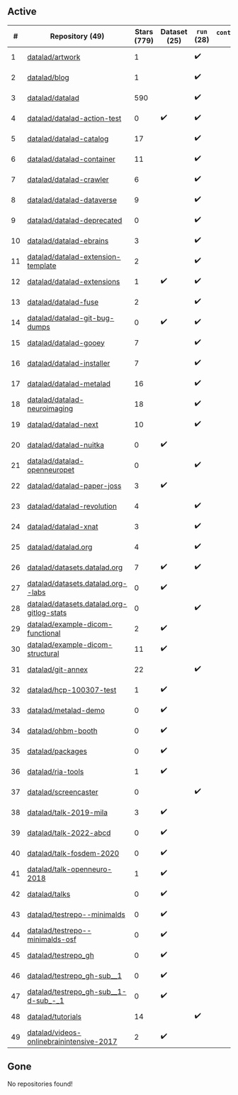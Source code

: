 ## Active
| # | Repository (49) | Stars (779) | Dataset (25) | `run` (28) | `containers-run` | Last Modified |
| --- | --- | --- | --- | --- | --- | --- |
| 1 | [datalad/artwork](https://github.com/datalad/artwork) | 1 |  | :heavy_check_mark: |  | 2024-08-08 09:09:32+00:00 |
| 2 | [datalad/blog](https://github.com/datalad/blog) | 1 |  | :heavy_check_mark: |  | 2024-08-05 15:13:05+00:00 |
| 3 | [datalad/datalad](https://github.com/datalad/datalad) | 590 |  | :heavy_check_mark: |  | 2025-07-11 08:39:10+00:00 |
| 4 | [datalad/datalad-action-test](https://github.com/datalad/datalad-action-test) | 0 | :heavy_check_mark: | :heavy_check_mark: |  | 2023-02-10 01:42:57+00:00 |
| 5 | [datalad/datalad-catalog](https://github.com/datalad/datalad-catalog) | 17 |  | :heavy_check_mark: |  | 2024-11-28 20:35:52+00:00 |
| 6 | [datalad/datalad-container](https://github.com/datalad/datalad-container) | 11 |  | :heavy_check_mark: |  | 2025-05-18 12:30:21+00:00 |
| 7 | [datalad/datalad-crawler](https://github.com/datalad/datalad-crawler) | 6 |  | :heavy_check_mark: |  | 2024-11-18 13:52:06+00:00 |
| 8 | [datalad/datalad-dataverse](https://github.com/datalad/datalad-dataverse) | 9 |  | :heavy_check_mark: |  | 2024-10-29 14:50:42+00:00 |
| 9 | [datalad/datalad-deprecated](https://github.com/datalad/datalad-deprecated) | 0 |  | :heavy_check_mark: |  | 2024-03-25 12:32:06+00:00 |
| 10 | [datalad/datalad-ebrains](https://github.com/datalad/datalad-ebrains) | 3 |  | :heavy_check_mark: |  | 2023-07-14 11:33:10+00:00 |
| 11 | [datalad/datalad-extension-template](https://github.com/datalad/datalad-extension-template) | 2 |  | :heavy_check_mark: |  | 2025-05-18 12:24:30+00:00 |
| 12 | [datalad/datalad-extensions](https://github.com/datalad/datalad-extensions) | 1 | :heavy_check_mark: | :heavy_check_mark: |  | 2025-06-06 21:39:07+00:00 |
| 13 | [datalad/datalad-fuse](https://github.com/datalad/datalad-fuse) | 2 |  | :heavy_check_mark: |  | 2025-07-07 19:30:05+00:00 |
| 14 | [datalad/datalad-git-bug-dumps](https://github.com/datalad/datalad-git-bug-dumps) | 0 | :heavy_check_mark: | :heavy_check_mark: |  | 2021-04-08 18:04:01+00:00 |
| 15 | [datalad/datalad-gooey](https://github.com/datalad/datalad-gooey) | 7 |  | :heavy_check_mark: |  | 2024-02-20 12:08:16+00:00 |
| 16 | [datalad/datalad-installer](https://github.com/datalad/datalad-installer) | 7 |  | :heavy_check_mark: |  | 2024-12-13 22:55:18+00:00 |
| 17 | [datalad/datalad-metalad](https://github.com/datalad/datalad-metalad) | 16 |  | :heavy_check_mark: |  | 2024-01-23 15:25:21+00:00 |
| 18 | [datalad/datalad-neuroimaging](https://github.com/datalad/datalad-neuroimaging) | 18 |  | :heavy_check_mark: |  | 2025-05-18 12:31:13+00:00 |
| 19 | [datalad/datalad-next](https://github.com/datalad/datalad-next) | 10 |  | :heavy_check_mark: |  | 2025-07-04 11:53:00+00:00 |
| 20 | [datalad/datalad-nuitka](https://github.com/datalad/datalad-nuitka) | 0 | :heavy_check_mark: |  |  | 2022-08-12 17:13:20+00:00 |
| 21 | [datalad/datalad-openneuropet](https://github.com/datalad/datalad-openneuropet) | 0 |  | :heavy_check_mark: |  | 2023-09-11 09:54:12+00:00 |
| 22 | [datalad/datalad-paper-joss](https://github.com/datalad/datalad-paper-joss) | 3 | :heavy_check_mark: |  |  | 2021-06-26 04:05:27+00:00 |
| 23 | [datalad/datalad-revolution](https://github.com/datalad/datalad-revolution) | 4 |  | :heavy_check_mark: |  | 2019-05-14 21:39:49+00:00 |
| 24 | [datalad/datalad-xnat](https://github.com/datalad/datalad-xnat) | 3 |  | :heavy_check_mark: |  | 2023-12-11 21:36:41+00:00 |
| 25 | [datalad/datalad.org](https://github.com/datalad/datalad.org) | 4 |  | :heavy_check_mark: |  | 2025-04-15 01:37:52+00:00 |
| 26 | [datalad/datasets.datalad.org](https://github.com/datalad/datasets.datalad.org) | 7 | :heavy_check_mark: | :heavy_check_mark: |  | 2025-01-16 19:48:26+00:00 |
| 27 | [datalad/datasets.datalad.org--labs](https://github.com/datalad/datasets.datalad.org--labs) | 0 | :heavy_check_mark: |  |  | 2018-05-18 20:47:27+00:00 |
| 28 | [datalad/datasets.datalad.org-gitlog-stats](https://github.com/datalad/datasets.datalad.org-gitlog-stats) | 0 |  | :heavy_check_mark: |  | 2025-03-31 14:16:28+00:00 |
| 29 | [datalad/example-dicom-functional](https://github.com/datalad/example-dicom-functional) | 2 | :heavy_check_mark: |  |  | 2018-04-27 06:57:04+00:00 |
| 30 | [datalad/example-dicom-structural](https://github.com/datalad/example-dicom-structural) | 11 | :heavy_check_mark: |  |  | 2018-04-27 07:40:52+00:00 |
| 31 | [datalad/git-annex](https://github.com/datalad/git-annex) | 22 |  | :heavy_check_mark: |  | 2025-07-18 10:11:46+00:00 |
| 32 | [datalad/hcp-100307-test](https://github.com/datalad/hcp-100307-test) | 1 | :heavy_check_mark: |  |  | 2017-11-29 14:33:44+00:00 |
| 33 | [datalad/metalad-demo](https://github.com/datalad/metalad-demo) | 0 | :heavy_check_mark: |  |  | 2023-01-30 14:55:28+00:00 |
| 34 | [datalad/ohbm-booth](https://github.com/datalad/ohbm-booth) | 0 | :heavy_check_mark: |  |  | 2020-06-22 21:54:46+00:00 |
| 35 | [datalad/packages](https://github.com/datalad/packages) | 0 | :heavy_check_mark: |  |  | 2020-10-25 15:09:21+00:00 |
| 36 | [datalad/ria-tools](https://github.com/datalad/ria-tools) | 1 | :heavy_check_mark: |  |  | 2021-04-21 13:42:23+00:00 |
| 37 | [datalad/screencaster](https://github.com/datalad/screencaster) | 0 |  | :heavy_check_mark: |  | 2022-03-01 14:07:44+00:00 |
| 38 | [datalad/talk-2019-mila](https://github.com/datalad/talk-2019-mila) | 3 | :heavy_check_mark: |  |  | 2019-03-28 13:36:31+00:00 |
| 39 | [datalad/talk-2022-abcd](https://github.com/datalad/talk-2022-abcd) | 0 | :heavy_check_mark: |  |  | 2022-03-14 13:42:21+00:00 |
| 40 | [datalad/talk-fosdem-2020](https://github.com/datalad/talk-fosdem-2020) | 0 | :heavy_check_mark: |  |  | 2020-02-01 11:04:11+00:00 |
| 41 | [datalad/talk-openneuro-2018](https://github.com/datalad/talk-openneuro-2018) | 1 | :heavy_check_mark: |  |  | 2019-03-26 02:46:11+00:00 |
| 42 | [datalad/talks](https://github.com/datalad/talks) | 0 | :heavy_check_mark: |  |  | 2018-10-12 18:28:52+00:00 |
| 43 | [datalad/testrepo--minimalds](https://github.com/datalad/testrepo--minimalds) | 0 | :heavy_check_mark: |  |  | 2023-03-16 15:09:28+00:00 |
| 44 | [datalad/testrepo--minimalds-osf](https://github.com/datalad/testrepo--minimalds-osf) | 0 | :heavy_check_mark: |  |  | 2020-06-20 11:29:48+00:00 |
| 45 | [datalad/testrepo_gh](https://github.com/datalad/testrepo_gh) | 0 | :heavy_check_mark: |  |  | 2021-06-03 19:20:15+00:00 |
| 46 | [datalad/testrepo_gh-sub__1](https://github.com/datalad/testrepo_gh-sub__1) | 0 | :heavy_check_mark: |  |  | 2021-06-03 19:20:08+00:00 |
| 47 | [datalad/testrepo_gh-sub__1-d-sub_-_1](https://github.com/datalad/testrepo_gh-sub__1-d-sub_-_1) | 0 | :heavy_check_mark: |  |  | 2021-06-03 19:19:59+00:00 |
| 48 | [datalad/tutorials](https://github.com/datalad/tutorials) | 14 |  | :heavy_check_mark: |  | 2023-08-03 21:01:44+00:00 |
| 49 | [datalad/videos-onlinebrainintensive-2017](https://github.com/datalad/videos-onlinebrainintensive-2017) | 2 | :heavy_check_mark: |  |  | 2018-01-22 16:59:22+00:00 |

## Gone
No repositories found!
